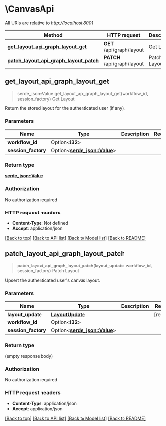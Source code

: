 # \CanvasApi

All URIs are relative to *http://localhost:8001*

Method | HTTP request | Description
------------- | ------------- | -------------
[**get_layout_api_graph_layout_get**](CanvasApi.md#get_layout_api_graph_layout_get) | **GET** /api/graph/layout | Get Layout
[**patch_layout_api_graph_layout_patch**](CanvasApi.md#patch_layout_api_graph_layout_patch) | **PATCH** /api/graph/layout | Patch Layout



## get_layout_api_graph_layout_get

> serde_json::Value get_layout_api_graph_layout_get(workflow_id, session_factory)
Get Layout

Return the stored layout for the authenticated user (if any).

### Parameters


Name | Type | Description  | Required | Notes
------------- | ------------- | ------------- | ------------- | -------------
**workflow_id** | Option<**i32**> |  |  |
**session_factory** | Option<[**serde_json::Value**](.md)> |  |  |

### Return type

[**serde_json::Value**](serde_json::Value.md)

### Authorization

No authorization required

### HTTP request headers

- **Content-Type**: Not defined
- **Accept**: application/json

[[Back to top]](#) [[Back to API list]](../README.md#documentation-for-api-endpoints) [[Back to Model list]](../README.md#documentation-for-models) [[Back to README]](../README.md)


## patch_layout_api_graph_layout_patch

> patch_layout_api_graph_layout_patch(layout_update, workflow_id, session_factory)
Patch Layout

Upsert the authenticated user's canvas layout.

### Parameters


Name | Type | Description  | Required | Notes
------------- | ------------- | ------------- | ------------- | -------------
**layout_update** | [**LayoutUpdate**](LayoutUpdate.md) |  | [required] |
**workflow_id** | Option<**i32**> |  |  |
**session_factory** | Option<[**serde_json::Value**](.md)> |  |  |

### Return type

 (empty response body)

### Authorization

No authorization required

### HTTP request headers

- **Content-Type**: application/json
- **Accept**: application/json

[[Back to top]](#) [[Back to API list]](../README.md#documentation-for-api-endpoints) [[Back to Model list]](../README.md#documentation-for-models) [[Back to README]](../README.md)

